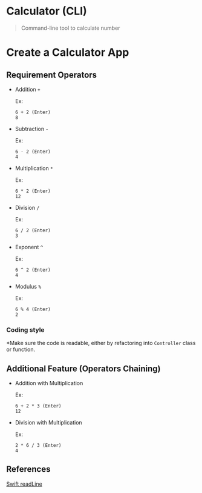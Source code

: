 # Calculator (CLI)

> Command-line tool to calculate number

# Create a Calculator App

## Requirement Operators

* Addition `+`

    Ex:  
    ```
    6 + 2 (Enter)
    8
    ```

* Subtraction `-`

    Ex:  
    ```
    6 - 2 (Enter)
    4
    ```

* Multiplication `*`

    Ex:  
    ```
    6 * 2 (Enter)
    12
    ```

* Division `/`

    Ex:  
    ```
    6 / 2 (Enter)
    3
    ```

* Exponent `^`

    Ex:  
    ```
    6 ^ 2 (Enter)
    4
    ```

* Modulus `%`

    Ex:  
    ```
    6 % 4 (Enter)
    2
    ```

### Coding style
*Make sure the code is readable, either by refactoring into `Controller` class or function.

## Additional Feature (Operators Chaining)
* Addition with Multiplication

    Ex:  
    ```
    6 + 2 * 3 (Enter)
    12
    ```

* Division with Multiplication

    Ex:  
    ```
    2 * 6 / 3 (Enter)
    4
    ```

## References
[Swift readLine](https://www.digitalocean.com/community/tutorials/swift-readline-swift-print)